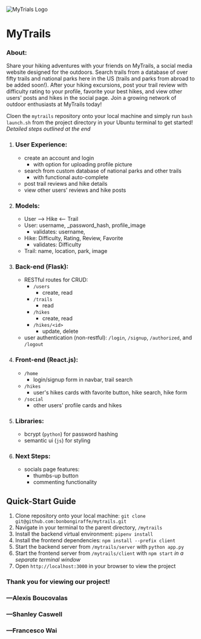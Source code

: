 ![MyTrials Logo](./client/src/myTrails.png "MT-logo")
# MyTrails
### About:
Share your hiking adventures with your friends on MyTrails, a social media website designed for the outdoors. Search trails from a database of over fifty trails and national parks here in the US (trails and parks from abroad to be added soon!). After your hiking excursions, post your trail review with difficulty rating to your profile, favorite your best hikes, and view other users' posts and hikes in the social page. Join a growing network of outdoor enthusiasts at MyTrails today!

Cloen the `mytrails` repository onto your local machine and simply run `bash launch.sh` from the project directory in your Ubuntu terminal to get started! *Detailed steps outlined at the end*

1. ### User Experience:
    - create an account and login
        - with option for uploading profile picture
    - search from custom database of national parks and other trails
        - with functional auto-complete
    - post trail reviews and hike details
    - view other users' reviews and hike posts
2. ### Models:
    - User --> Hike <-- Trail
    - User: username, _password_hash, profile_image
        - validates: username, 
    - Hike: Difficulty, Rating, Review, Favorite
        - validates: Difficulty
    - Trail: name, location, park, image
3. ### Back-end (Flask):
    - RESTful routes for CRUD:
        - `/users`
            - create, read
        - `/trails`
            - read
        - `/hikes`
            - create, read
        - `/hikes/<id>`
            - update, delete
    - user authentication (non-restful): `/login`, `/signup`, `/authorized`, and `/logout`
4. ### Front-end (React.js):
    - `/home`
        - login/signup form in navbar, trail search
    - `/hikes`
        - user's hikes cards with favorite button, hike search, hike form
    - `/social`
        - other users' profile cards and hikes
5. ### Libraries: 
    - bcrypt (`python`) for password hashing
    - semantic ui (`js`) for styling
6. ### Next Steps:
    - socials page features:
        - thumbs-up button 
        - commenting functionality

## Quick-Start Guide
1. Clone repository onto your local machine: `git clone git@github.com:bonbongiraffe/mytrails.git`
2. Navigate in your terminal to the parent directory, `/mytrails`
3. Install the backend virtual environment: `pipenv install`
4. Install the frontend dependencies: `npm install --prefix client`
5. Start the backend server from `/mytrails/server` with `python app.py`
6. Start the frontend server from `/mytrails/client` with `npm start` *in a separate terminal window*
7. Open `http://localhost:3000` in your browser to view the project

### Thank you for viewing our project!
### —Alexis Boucovalas
### —Shanley Caswell
### —Francesco Wai
